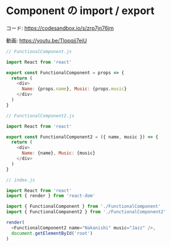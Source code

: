 # Component の import / export

コード: https://codesandbox.io/s/zrp7jn76jm

動画: https://youtu.be/Tlopqjj7ejU

```js
// FunctionalComponent.js

import React from 'react'

export const FunctionalComponent = props => {
  return (
    <div>
      Name: {props.name}, Music: {props.music}
    </div>
  )
}

```



```js
// FunctionalComponent2.js

import React from 'react'

export const FunctionalComponent2 = ({ name, music }) => {
  return (
    <div>
      Name: {name}, Music: {music}
    </div>
  )
}

```

```js
// index.js

import React from 'react'
import { render } from 'react-dom'

import { FunctionalComponent } from './FunctionalComponent'
import { FunctionalComponent2 } from './FunctionalComponent2'

render(
  <FunctionalComponent2 name="Nakanishi" music="Jazz" />,
  document.getElementById('root')
)
```